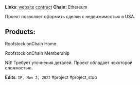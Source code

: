 **Links**: [website](https://onchain.roofstock.com/) [contract](https://etherscan.io/token/0x55a1b527433af12ccff3a1d15eaa770c249055b2) 
**Chain:** Ethereum

Проект позволяет оформить сделки с недвижимостью в USA.

## Products:

Roofstock onChain Home

Roofstock onChain Membership

NB! Требует уточнения деталей. Проект обладает некоторой сложностью.

**Edits**: `IF, Nov 2, 2022`
#project #project_stub 